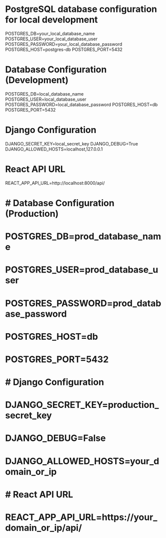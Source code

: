 # PostgreSQL database configuration for local development
POSTGRES_DB=your_local_database_name
POSTGRES_USER=your_local_database_user
POSTGRES_PASSWORD=your_local_database_password
POSTGRES_HOST=postgres-db
POSTGRES_PORT=5432


# Database Configuration (Development)
POSTGRES_DB=local_database_name
POSTGRES_USER=local_database_user
POSTGRES_PASSWORD=local_database_password
POSTGRES_HOST=db
POSTGRES_PORT=5432

# Django Configuration
DJANGO_SECRET_KEY=local_secret_key
DJANGO_DEBUG=True
DJANGO_ALLOWED_HOSTS=localhost,127.0.0.1

# React API URL
REACT_APP_API_URL=http://localhost:8000/api/


# # Database Configuration (Production)
# POSTGRES_DB=prod_database_name
# POSTGRES_USER=prod_database_user
# POSTGRES_PASSWORD=prod_database_password
# POSTGRES_HOST=db
# POSTGRES_PORT=5432

# # Django Configuration
# DJANGO_SECRET_KEY=production_secret_key
# DJANGO_DEBUG=False
# DJANGO_ALLOWED_HOSTS=your_domain_or_ip

# # React API URL
# REACT_APP_API_URL=https://your_domain_or_ip/api/

